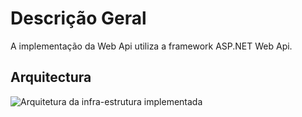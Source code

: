 Descrição Geral
=


A implementação da Web Api utiliza a framework ASP.NET Web Api. 

Arquitectura
-

<!---figure-->

![Arquitetura da infra-estrutura implementada](https://dl.dropbox.com/s/mr7yybyzbm6umu3/architecture.png)<!--- architecture -->

<!---!figure-->

